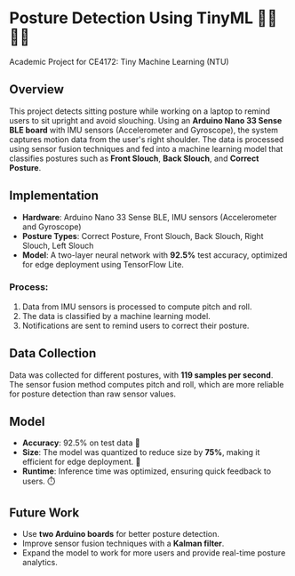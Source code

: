 # Posture Detection Using TinyML 🧑‍💻🧘‍♂️

Academic Project for CE4172: Tiny Machine Learning (NTU)

## Overview 
This project detects sitting posture while working on a laptop to remind users to sit upright and avoid slouching. Using an **Arduino Nano 33 Sense BLE board** with IMU sensors (Accelerometer and Gyroscope), the system captures motion data from the user's right shoulder. The data is processed using sensor fusion techniques and fed into a machine learning model that classifies postures such as **Front Slouch**, **Back Slouch**, and **Correct Posture**.

## Implementation

- **Hardware**: Arduino Nano 33 Sense BLE, IMU sensors (Accelerometer and Gyroscope)
- **Posture Types**: Correct Posture, Front Slouch, Back Slouch, Right Slouch, Left Slouch
- **Model**: A two-layer neural network with **92.5%** test accuracy, optimized for edge deployment using TensorFlow Lite.

### Process:
1. Data from IMU sensors is processed to compute pitch and roll.
2. The data is classified by a machine learning model.
3. Notifications are sent to remind users to correct their posture.

## Data Collection

Data was collected for different postures, with **119 samples per second**. The sensor fusion method computes pitch and roll, which are more reliable for posture detection than raw sensor values.

## Model

- **Accuracy**: 92.5% on test data 🏅
- **Size**: The model was quantized to reduce size by **75%**, making it efficient for edge deployment. 💾
- **Runtime**: Inference time was optimized, ensuring quick feedback to users. ⏱️

## Future Work

- Use **two Arduino boards** for better posture detection.
- Improve sensor fusion techniques with a **Kalman filter**.
- Expand the model to work for more users and provide real-time posture analytics.
